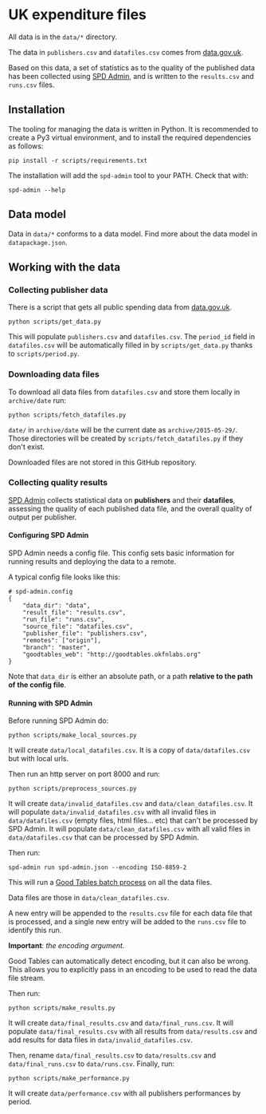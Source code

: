 # UK expenditure files

All data is in the `data/*` directory.

The data in `publishers.csv` and `datafiles.csv` comes from [data.gov.uk](http://data.gov.uk).

Based on this data, a set of statistics as to the quality of the published data has been collected using [SPD Admin](https://github.com/okfn/spd-admin), and is written to the `results.csv` and `runs.csv` files.

## Installation

The tooling for managing the data is written in Python. It is recommended to create a Py3 virtual environment, and to install the required dependencies as follows:

```
pip install -r scripts/requirements.txt
```

The installation will add the `spd-admin` tool to your PATH. Check that with:

```
spd-admin --help
```

## Data model

Data in `data/*` conforms to a data model. Find more about the data model in `datapackage.json`.

## Working with the data

### Collecting publisher data

There is a script that gets all public spending data from [data.gov.uk](http://data.gov.uk/).

```
python scripts/get_data.py
```

This will populate `publishers.csv` and  `datafiles.csv`. The `period_id` field in `datafiles.csv` will be automatically filled in by `scripts/get_data.py` thanks to `scripts/period.py`.

### Downloading data files

To download all data files from `datafiles.csv` and store them locally in `archive/date` run:

```
python scripts/fetch_datafiles.py
```

`date/` in `archive/date` will be the current date as `archive/2015-05-29/`. Those directories will be created by `scripts/fetch_datafiles.py` if they don't exist.

Downloaded files are not stored in this GitHub repository.

### Collecting quality results

[SPD Admin](https://github.com/okfn/spd-admin) collects statistical data on **publishers** and their **datafiles**, assessing the quality of each published data file, and the overall quality of output per publisher.

#### Configuring SPD Admin

SPD Admin needs a config file. This config sets basic information for running results and deploying the data to a remote.

A typical config file looks like this:

```
# spd-admin.config
{
    "data_dir": "data",
    "result_file": "results.csv",
    "run_file": "runs.csv",
    "source_file": "datafiles.csv",
    "publisher_file": "publishers.csv",
    "remotes": ["origin"],
    "branch": "master",
    "goodtables_web": "http://goodtables.okfnlabs.org"
}
```

Note that `data_dir` is either an absolute path, or a path **relative to the path of the config file**.

#### Running with SPD Admin

Before running SPD Admin do:

```
python scripts/make_local_sources.py
```

It will create `data/local_datafiles.csv`. It is a copy of `data/datafiles.csv` but with local urls.

Then run an http server on port 8000 and run:

```
python scripts/preprocess_sources.py
```

It will create `data/invalid_datafiles.csv` and `data/clean_datafiles.csv`. It will populate `data/invalid_datafiles.csv` with all invalid files in `data/datafiles.csv` (empty files, html files... etc) that can't be processed by SPD Admin. It will populate `data/clean_datafiles.csv` with all valid files in `data/datafiles.csv` that can be processed by SPD Admin.

Then run:

```
spd-admin run spd-admin.json --encoding ISO-8859-2
```

This will run a [Good Tables batch process](http://goodtables.readthedocs.org/en/latest/batch.html) on all the data files.

Data files are those in `data/clean_datafiles.csv`.

A new entry will be appended to the `results.csv` file for each data file that is processed, and a single new entry will be added to the `runs.csv` file to identify this run.

**Important**: *the encoding argument.*

Good Tables can automatically detect encoding, but it can also be wrong.
This allows you to explicitly pass in an encoding to be used to read the data file stream.

Then run:

```
python scripts/make_results.py
```

It will create `data/final_results.csv` and `data/final_runs.csv`. It will populate `data/final_results.csv` with all results from `data/results.csv` and add results for data files in `data/invalid_datafiles.csv`.

Then, rename `data/final_results.csv` to `data/results.csv` and `data/final_runs.csv` to `data/runs.csv`.
Finally, run:

```
python scripts/make_performance.py
```

It will create `data/performance.csv` with all publishers performances by period.
